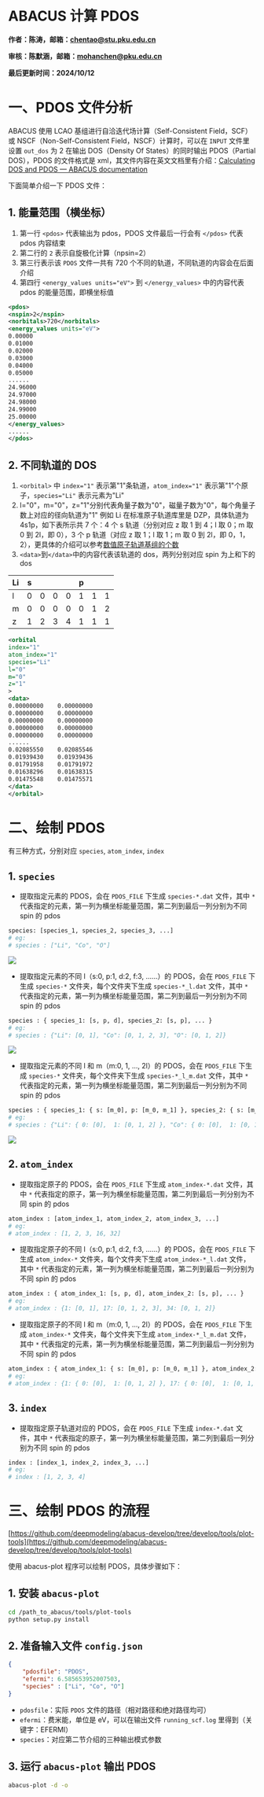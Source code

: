 # ABACUS 计算 PDOS

<strong>作者：陈涛，邮箱：chentao@stu.pku.edu.cn</strong>

<strong>审核：陈默涵，邮箱：mohanchen@pku.edu.cn</strong>

<strong>最后更新时间：2024/10/12</strong>

# 一、PDOS 文件分析

ABACUS 使用 LCAO 基组进行自洽迭代场计算（Self-Consistent Field，SCF）或 NSCF（Non-Self-Consistent Field，NSCF）计算时，可以在 `INPUT` 文件里设置 `out_dos` 为 2 在输出 DOS（Density Of States）的同时输出 PDOS（Partial DOS），PDOS 的文件格式是 xml，其文件内容在英文文档里有介绍：[Calculating DOS and PDOS — ABACUS documentation](https://abacus.deepmodeling.com/en/latest/advanced/elec_properties/dos.html#pdos)

下面简单介绍一下 PDOS 文件：

## 1. 能量范围（横坐标）

1. 第一行 `<pdos>` 代表输出为 pdos，PDOS 文件最后一行会有 `</pdos>` 代表 pdos 内容结束
2. 第二行的 `2` 表示自旋极化计算（npsin=2）
3. 第三行表示该 `PDOS` 文件一共有 720 个不同的轨道，不同轨道的内容会在后面介绍
4. 第四行 `<energy_values units="eV">` 到 `</energy_values>` 中的内容代表 pdos 的能量范围，即横坐标值

```xml
<pdos>
<nspin>2</nspin>
<norbitals>720</norbitals>
<energy_values units="eV">
0.00000
0.01000
0.02000
0.03000
0.04000
0.05000
......
24.96000
24.97000
24.98000
24.99000
25.00000
</energy_values>
......
</pdos>
```

## 2. 不同轨道的 DOS

1. `<orbital>` 中 `index="1"` 表示第"1"条轨道，`atom_index="1"` 表示第"1"个原子，`species="Li"` 表示元素为"Li"
2. l="0"，m="0"，z="1"分别代表角量子数为"0"，磁量子数为"0"，每个角量子数上对应的径向轨道为"1"
   例如 Li 在标准原子轨道库里是 DZP，具体轨道为 4s1p，如下表所示共 7 个：4 个 s 轨道（分别对应 z 取 1 到 4；l 取 0；m 取 0 到 2l，即 0），3 个 p 轨道（对应 z 取 1；l 取 1；m 取 0 到 2l，即 0，1，2），更具体的介绍可以参考[数值原子轨道基组的个数](https://mcresearch.github.io/abacus-user-guide/abacus-nac1.html#3-%E6%95%B0%E5%80%BC%E5%8E%9F%E5%AD%90%E8%BD%A8%E9%81%93%E5%9F%BA%E7%BB%84%E7%9A%84%E4%B8%AA%E6%95%B0)
3. `<data>`到`</data>`中的内容代表该轨道的 dos，两列分别对应 spin 为上和下的 dos

| Li | s |   |   |   | p |   |   |
| -- | - | - | - | - | - | - | - |
| l  | 0 | 0 | 0 | 0 | 1 | 1 | 1 |
| m  | 0 | 0 | 0 | 0 | 0 | 1 | 2 |
| z  | 1 | 2 | 3 | 4 | 1 | 1 | 1 |

```xml
<orbital
index="1"
atom_index="1"
species="Li"
l="0"
m="0"
z="1"
>
<data>
0.00000000    0.00000000
0.00000000    0.00000000
0.00000000    0.00000000
0.00000000    0.00000000
0.00000000    0.00000000
......
0.02085550    0.02085546
0.01939430    0.01939436
0.01791958    0.01791972
0.01638296    0.01638315
0.01475548    0.01475571
</data>
</orbital>
```

# 二、绘制 PDOS

有三种方式，分别对应 `species`, `atom_index`, `index`

## 1. `species`

- 提取指定元素的 PDOS，会在 `PDOS_FILE` 下生成 `species-*.dat` 文件，其中 `*` 代表指定的元素，第一列为横坐标能量范围，第二列到最后一列分别为不同 spin 的 pdos

```python
species: [species_1, species_2, species_3, ...]
# eg: 
# species : ["Li", "Co", "O"]
```

![](picture/fig_pdos1.png)

- 提取指定元素的不同 l（s:0, p:1, d:2, f:3, ......）的 PDOS，会在 `PDOS_FILE` 下生成 `species-*` 文件夹，每个文件夹下生成 `species-*_l.dat` 文件，其中 `*` 代表指定的元素，第一列为横坐标能量范围，第二列到最后一列分别为不同 spin 的 pdos

```python
species : { species_1: [s, p, d], species_2: [s, p], ... }
# eg: 
# species : {"Li": [0, 1], "Co": [0, 1, 2, 3], "O": [0, 1, 2]}
```

![](picture/fig_pdos2.png)

- 提取指定元素的不同 l 和 m（m:0, 1, ..., 2l）的 PDOS，会在 `PDOS_FILE` 下生成 `species-*` 文件夹，每个文件夹下生成 `species-*_l_m.dat` 文件，其中 `*` 代表指定的元素，第一列为横坐标能量范围，第二列到最后一列分别为不同 spin 的 pdos

```python
species : { species_1: { s: [m_0], p: [m_0, m_1] }, species_2: { s: [m_0], p: [m_0, m_1], ... }}
# eg: 
# species : {"Li": { 0: [0],  1: [0, 1, 2] }, "Co": { 0: [0],  1: [0, 1, 2], 2: [0, 1, 2, 3, 4], 3: [0, 1, 2, 3, 4, 5, 6] }, "O": { 0: [0],  1: [0, 1, 2], 2: [0, 1, 2, 3, 4] }}
```

![](picture/fig_pdos3.png)

## 2. `atom_index`

- 提取指定原子的 PDOS，会在 `PDOS_FILE` 下生成 `atom_index-*.dat` 文件，其中 `*` 代表指定的原子，第一列为横坐标能量范围，第二列到最后一列分别为不同 spin 的 pdos

```python
atom_index : [atom_index_1, atom_index_2, atom_index_3, ...]
# eg: 
# atom_index : [1, 2, 3, 16, 32]
```

- 提取指定原子的不同 l（s:0, p:1, d:2, f:3, ......）的 PDOS，会在 `PDOS_FILE` 下生成 `atom_index-*` 文件夹，每个文件夹下生成 `atom_index-*_l.dat` 文件，其中 `*` 代表指定的元素，第一列为横坐标能量范围，第二列到最后一列分别为不同 spin 的 pdos

```python
atom_index : { atom_index_1: [s, p, d], atom_index_2: [s, p], ... }
# eg: 
# atom_index : {1: [0, 1], 17: [0, 1, 2, 3], 34: [0, 1, 2]}
```

- 提取指定原子的不同 l 和 m（m:0, 1, ..., 2l）的 PDOS，会在 `PDOS_FILE` 下生成 `atom_index-*` 文件夹，每个文件夹下生成 `atom_index-*_l_m.dat` 文件，其中 `*` 代表指定的元素，第一列为横坐标能量范围，第二列到最后一列分别为不同 spin 的 pdos

```python
atom_index : { atom_index_1: { s: [m_0], p: [m_0, m_1] }, atom_index_2: { s: [m_0], p: [m_0, m_1], ... }}
# eg: 
# atom_index : {1: { 0: [0],  1: [0, 1, 2] }, 17: { 0: [0],  1: [0, 1, 2], 2: [0, 1, 2, 3, 4], 3: [0, 1, 2, 3, 4, 5, 6] }, 34: { 0: [0],  1: [0, 1, 2], 2: [0, 1, 2, 3, 4] }}
```

## 3.  `index`

- 提取指定原子轨道对应的 PDOS，会在 `PDOS_FILE` 下生成 `index-*.dat` 文件，其中 `*` 代表指定的原子，第一列为横坐标能量范围，第二列到最后一列分别为不同 spin 的 pdos

```python
index : [index_1, index_2, index_3, ...]
# eg:
# index : [1, 2, 3, 4]
```

# 三、绘制 PDOS 的流程

[https://github.com/deepmodeling/abacus-develop/tree/develop/tools/plot-tools](https://github.com/deepmodeling/abacus-develop/tree/develop/tools/plot-tools)

使用 abacus-plot 程序可以绘制 PDOS，具体步骤如下：

## 1. 安装 `abacus-plot`

```bash
cd /path_to_abacus/tools/plot-tools
python setup.py install
```

## 2. 准备输入文件 `config.json`

```json
{
    "pdosfile": "PDOS",
    "efermi": 6.585653952007503,
    "species" : ["Li", "Co", "O"]
}
```

- `pdosfile`：实际 `PDOS` 文件的路径（相对路径和绝对路径均可）
- `efermi`：费米能，单位是 eV，可以在输出文件 `running_scf.log` 里得到（关键字：EFERMI）
- `species`：对应第二节介绍的三种输出模式参数

## 3. 运行 `abacus-plot` 输出 PDOS

```bash
abacus-plot -d -o
```
